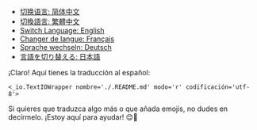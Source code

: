 - [切换语言: 简体中文](/README.md)
- [切換語言: 繁體中文](/README/README_繁体中文.md)
- [Switch Language: English](/README/README_English.md)
- [Changer de langue: Français](/README/README_Français.md)
- [Sprache wechseln: Deutsch](/README/README_Deutsch.md)
- [言語を切り替える: 日本語](/README/README_日本語.md)

¡Claro! Aquí tienes la traducción al español:

```plaintext
<_io.TextIOWrapper nombre='./.README.md' modo='r' codificación='utf-8'>
```

Si quieres que traduzca algo más o que añada emojis, no dudes en decírmelo. ¡Estoy aquí para ayudar! 😊📄